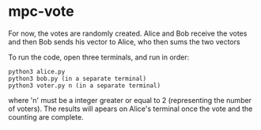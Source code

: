 # mpc-vote

For now, the votes are randomly created. Alice and Bob receive the votes and then Bob sends his vector to Alice, who then sums the two vectors

To run the code, open three terminals, and run in order:
```
python3 alice.py
python3 bob.py (in a separate terminal) 
python3 voter.py n (in a separate terminal)
```
where 'n' must be a integer greater or equal to 2 (representing the number of voters). The results will apears on Alice's terminal once the vote and the counting are complete.
